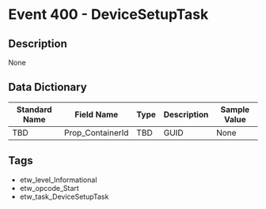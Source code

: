 # Event 400 - DeviceSetupTask

## Description
None

## Data Dictionary
|Standard Name|Field Name|Type|Description|Sample Value|
|---|---|---|---|---|
|TBD|Prop_ContainerId|TBD|GUID|None|None|

## Tags
* etw_level_Informational
* etw_opcode_Start
* etw_task_DeviceSetupTask